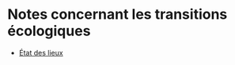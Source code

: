 # Notes concernant les transitions écologiques

* [État des lieux](./ETX010%20-%20Etat%20des%20lieux.md)
